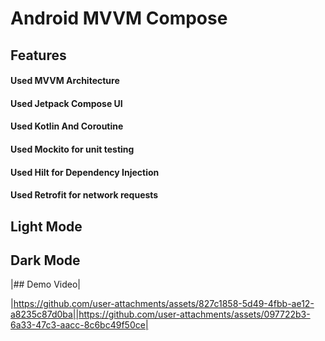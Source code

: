 # Android MVVM Compose 

## Features
#### Used MVVM Architecture
#### Used Jetpack Compose UI
#### Used Kotlin And Coroutine
#### Used Mockito for unit testing 
#### Used Hilt for Dependency Injection
#### Used Retrofit for network requests

## Light Mode

## Dark Mode

|## Demo Video|

|https://github.com/user-attachments/assets/827c1858-5d49-4fbb-ae12-a8235c87d0ba||https://github.com/user-attachments/assets/097722b3-6a33-47c3-aacc-8c6bc49f50ce|


